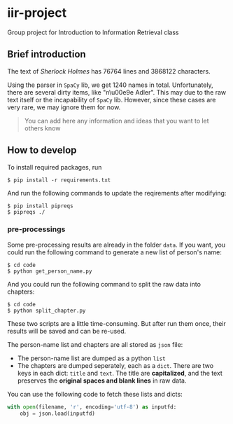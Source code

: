 # iir-project

Group project for Introduction to Information Retrieval class

## Brief introduction

The text of *Sherlock Holmes* has 76764 lines and 3868122 characters.

Using the parser in ```SpaCy``` lib, we get 1240 names in total.
Unfortunately, there are several dirty items, like "n\u00e9e Adler". This may due to the raw text itself or the incapability of ```SpaCy``` lib. However, since these cases are very rare, we may ignore them for now.

> You can add here any information and ideas that you want to let others know

## How to develop

To install required packages, run
```shell
$ pip install -r requirements.txt
```
And run the following commands to update the reqirements after  modifying:
```shell
$ pip install pipreqs
$ pipreqs ./
```

### pre-processings

Some pre-processing results are already in the folder ```data```. If you want, you could run the following command to generate a new list of person's name:

```shell
$ cd code
$ python get_person_name.py
```

And you could run the following command to split the raw data into chapters:

```shell
$ cd code
$ python split_chapter.py
```

These two scripts are a little time-consuming. But after run them once, their results will be saved and can be re-used.

The person-name list and chapters are all stored as ```json``` file:

- The person-name list are dumped as a python ```list```
- The chapters are dumped seperately, each as a ```dict```. There are two keys in each dict: ```title``` and ```text```. The title are **capitalized**, and the text preserves the **original spaces and blank lines** in raw data.

You can use the following code to fetch these lists and dicts:
```python
with open(filename, 'r', encoding='utf-8') as inputfd:
    obj = json.load(inputfd)
```